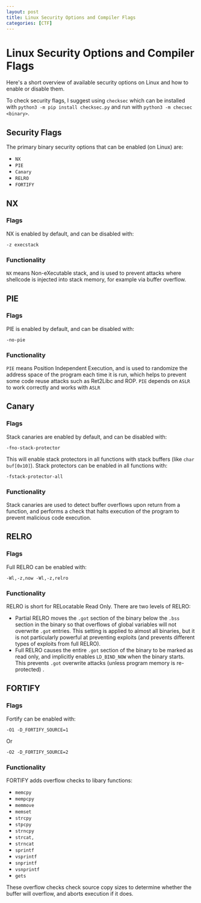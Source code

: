 ```yaml
---
layout: post
title: Linux Security Options and Compiler Flags
categories: [CTF]
---
```


# Linux Security Options and Compiler Flags

Here's a short overview of available security options on Linux and how to enable or disable them.

To check security flags, I suggest using `checksec` which can be installed with `python3 -m pip install checksec.py` 
and run with `python3 -m checsec <binary>`.

## Security Flags

The primary binary security options that can be enabled (on Linux) are:

* `NX`
* `PIE`
* `Canary`
* `RELRO`
* `FORTIFY`

## NX

### Flags

NX is enabled by default, and can be disabled with:

`-z execstack`

### Functionality

`NX` means Non-eXecutable stack, and is used to prevent attacks where shellcode is injected into stack memory, for
example via buffer overflow.

## PIE

### Flags

PIE is enabled by default, and can be disabled with:

`-no-pie`

### Functionality

`PIE` means Position Independent Execution, and is used to randomize the address space of the program each time it is
run, which helps to prevent some code reuse attacks such as Ret2Libc and ROP. `PIE` depends on `ASLR` to work correctly
and works with `ASLR` 

## Canary

### Flags

Stack canaries are enabled by default, and can be disabled with:

`-fno-stack-protector`

This will enable stack protectors in all functions with stack buffers (like `char buf[0x10]`). Stack protectors can
be enabled in all functions with:

`-fstack-protector-all`

### Functionality

Stack canaries are used to detect buffer overflows upon return from a function, and performs a check that halts
execution of the program to prevent malicious code execution.

## RELRO

### Flags

Full RELRO can be enabled with:

`-Wl,-z,now -Wl,-z,relro`

### Functionality

RELRO is short for RELocatable Read Only. There are two levels of RELRO:

* Partial RELRO moves the `.got` section of the binary below the `.bss` section in the binary so that overflows of
    global variables will not overwrite `.got` entries. This setting is applied to almost all binaries, but it is not
    particularly powerful at preventing exploits (and prevents different types of exploits from full RELRO).
* Full RELRO causes the entire `.got` section of the binary to be marked as read only, and implicitly enables 
    `LD_BIND_NOW` when the binary starts. This prevents `.got` overwrite attacks (unless program memory is re-protected)
    .

## FORTIFY

### Flags

Fortify can be enabled with:

`-O1 -D_FORTIFY_SOURCE=1`

Or

`-O2 -D_FORTIFY_SOURCE=2`

### Functionality

FORTIFY adds overflow checks to libary functions:

* `memcpy`
* `mempcpy`
* `memmove`
* `memset`
* `strcpy`
* `stpcpy`
* `strncpy`
* `strcat,`
* `strncat`
* `sprintf`
* `vsprintf`
* `snprintf`
* `vsnprintf`
* `gets`

These overflow checks check source copy sizes to determine whether the buffer will overflow, and aborts execution if it
does.
